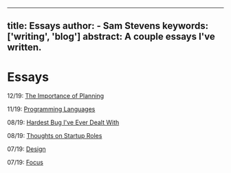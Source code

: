 
---
title: Essays
author:
    - Sam Stevens
keywords: ['writing', 'blog']
abstract: A couple essays I've written.
---
# Essays

12/19: [The Importance of Planning](/essays/the-importance-of-planning)

11/19: [Programming Languages](/essays/programming-languages)

08/19: [Hardest Bug I've Ever Dealt With](/essays/hardest-bug-ive-ever-dealt-with)

08/19: [Thoughts on Startup Roles](/essays/thoughts-on-startup-roles)

07/19: [Design](/essays/design)

07/19: [Focus](/essays/focus)
